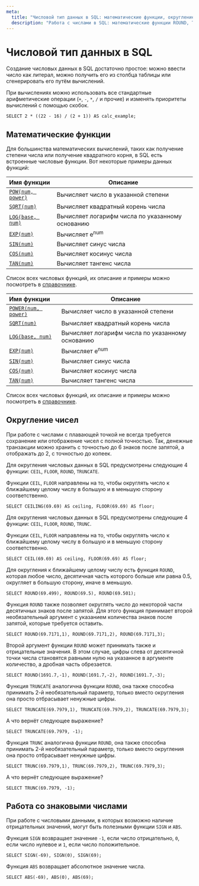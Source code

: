 ```yaml
---
meta:
  title: "Числовой тип данных в SQL: математические функции, округление, ROUND, TRUNCATE"
  description: "Работа с числами в SQL: математические функции ROUND, TRUNCATE, CEILING, FLOOR, ABS, SIGN. Округление чисел, управление точностью в MySQL и PostgreSQL."
---
```


# Числовой тип данных в SQL

Создание числовых данных в SQL достаточно простое: можно ввести число как литерал, можно получить его из столбца таблицы или
сгенерировать его путём вычислений.

При вычислениях можно использовать все стандартные арифметические операции (`+`, `-`, `*`, `/` и прочие) и изменять приоритеты вычислений с помощью скобок.

```sql-executable
SELECT 2 * ((22 - 16) / (2 + 1)) AS calc_example;
```

## Математические функции

Для большинства математических вычислений, таких как получение степени числа или получение квадратного корня, в SQL
есть встроенные числовые функции. Вот некоторые примеры данных функций:

<MySQLOnly>

| Имя функции                                                         | Описание                                         |
| :------------------------------------------------------------------ | ------------------------------------------------ |
| <a href="/handbook/mysql/pow" target="_blank">`POW(num, power)`</a> | Вычисляет число в указанной степени              |
| <a href="/handbook/mysql/sqrt" target="_blank">`SQRT(num)`</a>      | Вычисляет квадратный корень числа                |
| <a href="/handbook/mysql/log" target="_blank">`LOG(base, num)`</a>  | Вычисляет логарифм числа по указанному основанию |
| <a href="/handbook/mysql/exp" target="_blank">`EXP(num)`</a>        | Вычисляет e<sup>num</sup>                        |
| <a href="/handbook/mysql/sin" target="_blank">`SIN(num)`</a>        | Вычисляет синус числа                            |
| <a href="/handbook/mysql/cos" target="_blank">`COS(num)`</a>        | Вычисляет косинус числа                          |
| <a href="/handbook/mysql/tan" target="_blank">`TAN(num)`</a>        | Вычисляет тангенс числа                          |

Список всех числовых функций, их описание и примеры можно посмотреть в <a href="/handbook/mysql/ceiling" target="_blank">справочнике</a>.

</MySQLOnly>

<PostgreSQLOnly>

| Имя функции                                                                  | Описание                                         |
| :--------------------------------------------------------------------------- | ------------------------------------------------ |
| <a href="/handbook/postgresql/power" target="_blank">`POWER(num, power)`</a> | Вычисляет число в указанной степени              |
| <a href="/handbook/postgresql/sqrt" target="_blank">`SQRT(num)`</a>          | Вычисляет квадратный корень числа                |
| <a href="/handbook/postgresql/log" target="_blank">`LOG(base, num)`</a>      | Вычисляет логарифм числа по указанному основанию |
| <a href="/handbook/postgresql/exp" target="_blank">`EXP(num)`</a>            | Вычисляет e<sup>num</sup>                        |
| <a href="/handbook/postgresql/sin" target="_blank">`SIN(num)`</a>            | Вычисляет синус числа                            |
| <a href="/handbook/postgresql/cos" target="_blank">`COS(num)`</a>            | Вычисляет косинус числа                          |
| <a href="/handbook/postgresql/tan" target="_blank">`TAN(num)`</a>            | Вычисляет тангенс числа                          |

Список всех числовых функций, их описание и примеры можно посмотреть в <a href="/handbook/postgresql/ceil" target="_blank">справочнике</a>.

</PostgreSQLOnly>

## Округление чисел

При работе с числами с плавающей точкой не всегда требуется сохранение или отображение чисел с полной точностью.
Так, денежные транзакции можно хранить с точностью до 6 знаков после запятой, а отображать до 2, с точностью до копеек.

<MySQLOnly>

Для округления числовых данных в SQL предусмотрены следующие 4 функции: `CEIL`, `FLOOR`, `ROUND`,
`TRUNCATE`.

Функции `CEIL`, `FLOOR` направлены на то, чтобы округлять число к ближайшему целому числу в большую и в меньшую сторону соответственно.

```sql-executable
SELECT CEILING(69.69) AS ceiling, FLOOR(69.69) AS floor;
```

</MySQLOnly>

<PostgreSQLOnly>

Для округления числовых данных в SQL предусмотрены следующие 4 функции: `CEIL`, `FLOOR`, `ROUND`,
`TRUNC`.

Функции `CEIL`, `FLOOR` направлены на то, чтобы округлять число к ближайшему целому числу в большую и в меньшую сторону соответственно.

```sql-executable
SELECT CEIL(69.69) AS ceiling, FLOOR(69.69) AS floor;
```

</PostgreSQLOnly>

Для округления к ближайшему целому числу есть функция `ROUND`, которая любое число, десятичная часть которого больше или равна 0.5, округляет в большую
сторону, иначе в меньшую.

```sql-executable
SELECT ROUND(69.499), ROUND(69.5), ROUND(69.501);
```

Функция `ROUND` также позволяет округлять число до некоторой части десятичных знаков после запятой.
Для этого функция принимает второй необязательный аргумент с указанием количества знаков после запятой, которые требуется оставить.

```sql-executable
SELECT ROUND(69.7171,1), ROUND(69.7171,2), ROUND(69.7171,3);
```

Второй аргумент функции `ROUND` может принимать также и отрицательные значения.
В этом случае, цифры слева от десятичной точки числа становятся равными нулю на указанное в аргументе количество, а дробная часть обрезается.

```sql-executable
SELECT ROUND(1691.7,-1), ROUND(1691.7,-2), ROUND(1691.7,-3);
```

<MySQLOnly>

Функция `TRUNCATE` аналогична функции `ROUND`, она также способна принимать 2-й необязательный параметр, только вместо округления она просто
отбрасывает ненужные цифры.

```sql-executable
SELECT TRUNCATE(69.7979,1), TRUNCATE(69.7979,2), TRUNCATE(69.7979,3);
```

А что вернёт следующее выражение?

```sql-executable
SELECT TRUNCATE(69.7979, -1);
```

</MySQLOnly>

<PostgreSQLOnly>

Функция `TRUNC` аналогична функции `ROUND`, она также способна принимать 2-й необязательный параметр, только вместо округления она просто
отбрасывает ненужные цифры.

```sql-executable
SELECT TRUNC(69.7979,1), TRUNC(69.7979,2), TRUNC(69.7979,3);
```

А что вернёт следующее выражение?

```sql-executable
SELECT TRUNC(69.7979, -1);
```

</PostgreSQLOnly>

## Работа со знаковыми числами

При работе с числовыми данными, в которых возможно наличие отрицательных значений, могут быть полезными функции `SIGN` и `ABS`.

Функция `SIGN` возвращает значение `-1`, если число отрицательно, `0`, если число нулевое и `1`, если число положительное.

```sql-executable
SELECT SIGN(-69), SIGN(0), SIGN(69);
```

Функция `ABS` возвращает абсолютное значение числа.

```sql-executable
SELECT ABS(-69), ABS(0), ABS(69);
```
